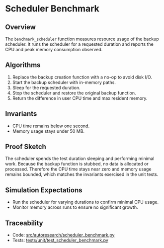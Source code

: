 # Scheduler Benchmark

## Overview

The `benchmark_scheduler` function measures resource usage of the backup
scheduler. It runs the scheduler for a requested duration and reports the CPU
and peak memory consumption observed.

## Algorithms

1. Replace the backup creation function with a no-op to avoid disk I/O.
2. Start the backup scheduler with in-memory paths.
3. Sleep for the requested duration.
4. Stop the scheduler and restore the original backup function.
5. Return the difference in user CPU time and max resident memory.

## Invariants

- CPU time remains below one second.
- Memory usage stays under 50 MB.

## Proof Sketch

The scheduler spends the test duration sleeping and performing minimal work.
Because the backup function is stubbed, no data is allocated or processed.
Therefore the CPU time stays near zero and memory usage remains bounded, which
matches the invariants exercised in the unit tests.

## Simulation Expectations

- Run the scheduler for varying durations to confirm minimal CPU usage.
- Monitor memory across runs to ensure no significant growth.

## Traceability

- Code: [src/autoresearch/scheduler_benchmark.py][m1]
- Tests: [tests/unit/test_scheduler_benchmark.py][t1]

[m1]: ../../src/autoresearch/scheduler_benchmark.py
[t1]: ../../tests/unit/test_scheduler_benchmark.py
